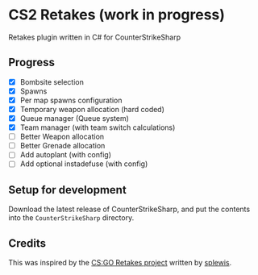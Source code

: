 # CS2 Retakes (work in progress)
Retakes plugin written in C# for CounterStrikeSharp

## Progress
- [x] Bombsite selection
- [x] Spawns
- [x] Per map spawns configuration
- [x] Temporary weapon allocation (hard coded)
- [x] Queue manager (Queue system)
- [x] Team manager (with team switch calculations)
- [ ] Better Weapon allocation
- [ ] Better Grenade allocation
- [ ] Add autoplant (with config)
- [ ] Add optional instadefuse (with config)

## Setup for development
Download the latest release of CounterStrikeSharp, and put the contents into the `CounterStrikeSharp` directory.

## Credits
This was inspired by the [CS:GO Retakes project](https://github.com/splewis/csgo-retakes) written by [splewis](https://github.com/splewis).
